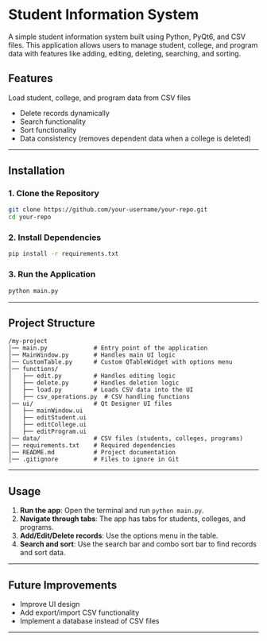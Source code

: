 # **Student Information System**

A simple student information system built using Python, PyQt6, and CSV files. This application allows users to manage student, college, and program data with features like adding, editing, deleting, searching, and sorting.

## **Features**

Load student, college, and program data from CSV files
- Delete records dynamically
- Search functionality
- Sort functionality
- Data consistency (removes dependent data when a college is deleted)

---

## **Installation**

### **1. Clone the Repository**
```bash
git clone https://github.com/your-username/your-repo.git
cd your-repo
```

### **2. Install Dependencies**
```bash
pip install -r requirements.txt
```

### **3. Run the Application**
```bash
python main.py
```

---

## **Project Structure**
```
/my-project
│── main.py             # Entry point of the application
│── MainWindow.py       # Handles main UI logic
│── CustomTable.py      # Custom QTableWidget with options menu
│── functions/
│   ├── edit.py         # Handles editing logic
│   ├── delete.py       # Handles deletion logic
│   ├── load.py         # Loads CSV data into the UI
│   ├── csv_operations.py  # CSV handling functions
│── ui/                 # Qt Designer UI files
│   ├── mainWindow.ui
│   ├── editStudent.ui
│   ├── editCollege.ui
│   ├── editProgram.ui
│── data/               # CSV files (students, colleges, programs)
│── requirements.txt    # Required dependencies
│── README.md           # Project documentation
│── .gitignore          # Files to ignore in Git
```

---

## **Usage**
1. **Run the app**: Open the terminal and run `python main.py`.  
2. **Navigate through tabs**: The app has tabs for students, colleges, and programs.  
3. **Add/Edit/Delete records**: Use the options menu in the table.  
4. **Search and sort**: Use the search bar and combo sort bar to find records and sort data.

---

## **Future Improvements**
- Improve UI design
- Add export/import CSV functionality  
- Implement a database instead of CSV files  

---

